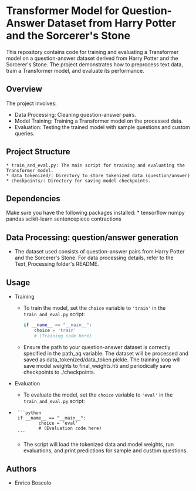 # Transformer Model for Question-Answer Dataset from Harry Potter and the Sorcerer's Stone

This repository contains code for training and evaluating a Transformer model on a question-answer dataset derived from Harry Potter and the Sorcerer's Stone. The project demonstrates how to preprocess text data, train a Transformer model, and evaluate its performance.

## Overview
The project involves:
* Data Processing: Cleaning question-answer pairs.
* Model Training: Training a Transformer model on the processed data.
* Evaluation: Testing the trained model with sample questions and custom queries.

## Project Structure
	* train_and_eval.py: The main script for training and evaluating the Transformer model.
	* data_tokenized/: Directory to store tokenized data (question/answer)
	* checkpoints/: Directory for saving model checkpoints.



## Dependencies
Make sure you have the following packages installed:
	* tensorflow numpy pandas scikit-learn sentencepiece contractions



## Data Processing: question/answer generation
* The dataset used consists of question-answer pairs from Harry Potter and the Sorcerer's Stone. For data processing details, refer to the Text_Processing folder's README.


## Usage
* Training
	-  To train the model, set the `choice` variable to `'train'` in the `train_and_eval.py` script:
		```python
		if __name__ == "__main__":
		    choice = 'train'
		    # (Training code here)
  		```
	- Ensure the path to your question-answer dataset is correctly specified in the path_aq variable. The dataset will be processed and saved as data_tokenized/data_token.pickle.
The training loop will save model weights to final_weights.h5 and periodically save checkpoints to ./checkpoints.

* Evaluation
	- To evaluate the model, set the `choice` variable to `'eval'` in the `train_and_eval.py` script:
 - 		```python
		if __name__ == "__main__":
    			choice = 'eval'
    			# (Evaluation code here)
   		```
	- The script will load the tokenized data and model weights, run evaluations, and print predictions for sample and custom questions.


## Authors

* Enrico Boscolo
